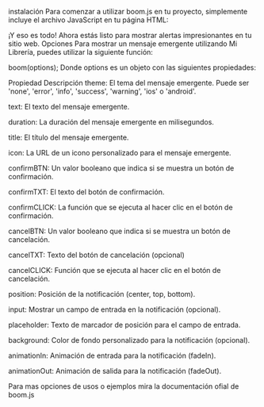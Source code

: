 instalación
Para comenzar a utilizar boom.js en tu proyecto, simplemente incluye el archivo JavaScript en tu página HTML:

<script src="boom.js"></script>
¡Y eso es todo! Ahora estás listo para mostrar alertas impresionantes en tu sitio web.
Opciones
Para mostrar un mensaje emergente utilizando Mi Librería, puedes utilizar la siguiente función:

boom(options);
Donde options es un objeto con las siguientes propiedades:

Propiedad	Descripción
theme:	El tema del mensaje emergente. Puede ser 'none', 'error', 'info', 'success', 'warning', 'ios' o 'android'.

text:	El texto del mensaje emergente.

duration:	La duración del mensaje emergente en milisegundos.

title:	El título del mensaje emergente.

icon:	La URL de un icono personalizado para el mensaje emergente.

confirmBTN:	Un valor booleano que indica si se muestra un botón de confirmación.

confirmTXT:	El texto del botón de confirmación.

confirmCLICK:	La función que se ejecuta al hacer clic en el botón de confirmación.

cancelBTN:	Un valor booleano que indica si se muestra un botón de cancelación.

cancelTXT:	Texto del botón de cancelación (opcional)

cancelCLICK:	Función que se ejecuta al hacer clic en el botón de cancelación.

position:	Posición de la notificación (center, top, bottom).

input:	Mostrar un campo de entrada en la notificación (opcional).

placeholder:	Texto de marcador de posición para el campo de entrada.

background:	Color de fondo personalizado para la notificación (opcional).

animationIn:	Animación de entrada para la notificación (fadeIn).

animationOut:	Animación de salida para la notificación (fadeOut).

Para mas opciones de usos o ejemplos mira la documentación ofial de boom.js
